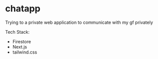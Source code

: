 # chatapp
Trying to a private web application to communicate with my gf privately

Tech Stack:
- Firestore
- Next.js
- tailwind.css

  
